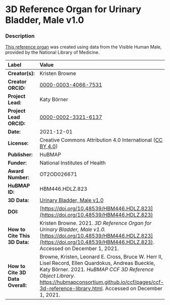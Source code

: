 # 3D Reference Organ for Urinary Bladder, Male v1.0

### Description
[This reference organ](https://hubmapconsortium.github.io/ccf/pages/ccf-3d-reference-library.html) was created using data from the Visible Human Male, provided by the National Library of Medicine.

| Label | Value |
| :------------- |:-------------|
| **Creator(s):** | Kristen Browne |
| **Creator ORCID:** | [0000-0003-4066-7531](https://orcid.org/0000-0003-4066-7531) |
| **Project Lead:** | Katy B&ouml;rner |
| **Project Lead ORCID:** | [0000-0002-3321-6137](https://orcid.org/0000-0002-3321-6137) |
| **Date:** | 2021-12-01 |
| **License:** | Creative Commons Attribution 4.0 International ([CC BY 4.0](https://creativecommons.org/licenses/by/4.0/)) |
| **Publisher:** | HuBMAP |
| **Funder:** | National Institutes of Health |
| **Award Number:** | OT2OD026671 |
| **HuBMAP ID:** | HBM446.HDLZ.823 |
| **3D Data:** | [Urinary Bladder, Male v1.0](https://hubmapconsortium.github.io/ccf-releases/v1.1/models/VH_M_Urinary_Bladder.glb) |
| **DOI:** | [https://doi.org/10.48539/HBM446.HDLZ.823](https://doi.org/10.48539/HBM446.HDLZ.823) |
| **How to Cite This 3D Data:** | Kristen Browne. 2021. *3D Reference Organ for Urinary Bladder, Male v1.0.* [https://doi.org/10.48539/HBM446.HDLZ.823](https://doi.org/10.48539/HBM446.HDLZ.823). Accessed on December 1, 2021. |
| **How to Cite 3D Data Overall:** | Browne, Kristen, Leonard E. Cross, Bruce W. Herr II, Lisel Record, Ellen Quardokus, Andreas Bueckle, Katy B&ouml;rner. 2021. *HuBMAP CCF 3D Reference Object Library*. https://hubmapconsortium.github.io/ccf/pages/ccf-3d-reference-library.html. Accessed on December 1, 2021. |
